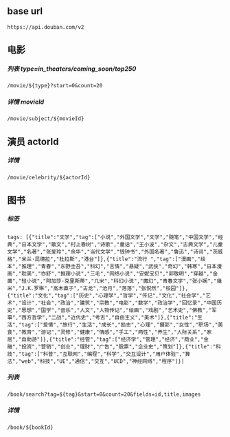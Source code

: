 ## base url
```
https://api.douban.com/v2
```

## 电影

##### 列表 type=in_theaters/coming_soon/top250
```
/movie/${type}?start=0&count=20
```

##### 详情 movieId
```
/movie/subject/${movieId}
```

## 演员 actorId

##### 详情
```
/movie/celebrity/${actorId}
```

## 图书

##### 标签
```
tags: [{"title":"文学","tag":["小说","外国文学","文学","随笔","中国文学","经典","日本文学","散文","村上春树","诗歌","童话","王小波","杂文","古典文学","儿童文学","名著","张爱玲","余华","当代文学","钱钟书","外国名著","鲁迅","诗词","茨威格","米兰·昆德拉","杜拉斯","港台"]},{"title":"流行 ","tag":["漫画","绘本","推理","青春","东野圭吾","科幻","言情","悬疑","武侠","奇幻","韩寒","日本漫画","耽美","亦舒","推理小说","三毛","网络小说","安妮宝贝","郭敬明","穿越","金庸","轻小说","阿加莎·克里斯蒂","几米","科幻小说","魔幻","青春文学","张小娴","幾米","J.K.罗琳","高木直子","古龙","沧月","落落","张悦然","校园"]},{"title":"文化","tag":["历史","心理学","哲学","传记","文化","社会学","艺术","设计","社会","政治","建筑","宗教","电影","数学","政治学","回忆录","中国历史","思想","国学","音乐","人文","人物传记","绘画","戏剧","艺术史","佛教","军事","西方哲学","二战","近代史","考古","自由主义","美术"]},{"title":"生活","tag":["爱情","旅行","生活","成长","励志","心理","摄影","女性","职场","美食","教育","游记","灵修","健康","情感","手工","两性","养生","人际关系","家居","自助游"]},{"title":"经管","tag":["经济学","管理","经济","商业","金融","投资","营销","创业","理财","广告","股票","企业史","策划"]},{"title":"科技","tag":["科普","互联网","编程","科学","交互设计","用户体验","算法","web","科技","UE","通信","交互","UCD","神经网络","程序"]}]
```
    
##### 列表 
```
/book/search?tag=${tag}&start=0&count=20&fields=id,title,images
```

##### 详情
```
/book/${bookId}
```
